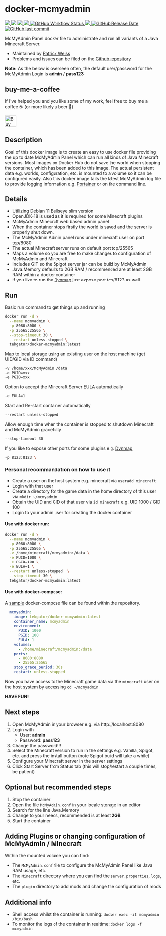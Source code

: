 # docker-mcmyadmin

<p>
  <a href="https://github.com/tekgator/docker-mcmyadmin/blob/main/LICENSE" alt="License">
    <img src="https://img.shields.io/github/license/tekgator/docker-mcmyadmin" />
  </a>
  <img src="https://img.shields.io/github/languages/top/tekgator/docker-mcmyadmin" />  
  <a href="https://hub.docker.com/r/tekgator/docker-mcmyadmin" alt="DockerPulls">
    <img src="https://img.shields.io/docker/pulls/tekgator/docker-mcmyadmin" />
  </a>
  <a href="https://hub.docker.com/r/tekgator/docker-mcmyadmin/tags?page=1&ordering=last_updated" alt="DockerBuildStatus">
    <img src="https://img.shields.io/docker/image-size/tekgator/docker-mcmyadmin/latest" />
  </a>
  <a href="https://github.com/tekgator/docker-mcmyadmin/actions/workflows/build-and-publish.yml" alt="BuildStatus">
    <img alt="GitHub Workflow Status" src="https://img.shields.io/github/actions/workflow/status/tekgator/docker-mcmyadmin/build-and-publish.yml">
  </a>
  <a href="https://github.com/tekgator/docker-mcmyadmin/releases" alt="Releases">
    <img src="https://img.shields.io/github/v/release/tekgator/docker-mcmyadmin" />
  </a>
  <a href="https://github.com/tekgator/docker-mcmyadmin/releases" alt="Releases">
    <img alt="GitHub Release Date" src="https://img.shields.io/github/release-date/tekgator/docker-mcmyadmin">
  </a>
  <a href="https://github.com/tekgator/docker-mcmyadmin/commit" alt="Commit">
    <img alt="GitHub last commit" src="https://img.shields.io/github/last-commit/tekgator/docker-mcmyadmin">
  </a>
</p>

McMyAdmin Panel docker file to administrate and run all variants of a Java Minecraft Server.

- Maintained by [Patrick Weiss](https://github.com/tekgator)
- Problems and issues can be filed on the [Github repository](https://github.com/tekgator/docker-mcmyadmin/issues)

**Note:** As the below is overseen often, the default user/password for the McMyAdmin Login is **admin** / **pass123**

## buy-me-a-coffee
If I've helped you and you like some of my work, feel free to buy me a coffee ☕ (or more likely a beer 🍺)

<a href='https://ko-fi.com/C0C7LO3V1' target='_blank'><img height='36' style='border:0px;height:36px;' src='https://storage.ko-fi.com/cdn/kofi1.png?v=3' border='0' alt='Buy Me a Coffee at ko-fi.com' /></a>

## Description

Goal of this docker image is to create an easy to use docker file providing the up to date McMyAdmin Panel which can run all kinds of Java Minecraft versions. 
Most images on Docker Hub do not save the world when stopping the container, which has been added to this image. The actual persistent data e.g. worlds, configuration, etc. is mounted to a volume so it can be configured easily.
Also this docker image tails the latest McMyAdmin log file to provide logging information e.g. [Portainer](https://www.portainer.io/) or on the command line.

## Details

* Utilizing Debian 11 Bullseye slim version 
* OpenJDK-18 is used as it is required for some Minecraft plugins
* McMyAdmin Minecraft web based admin panel
* When the container stops firstly the world is saved and the server is properly shut down.
* The McMyAdmin Admin panel runs under minecraft user on port tcp/8080
* The actual Minecraft server runs on default port tcp/25565
* Maps a volume so you are free to make changes to configuration of McMyAdmin and Minecraft
* Includes GIT so the Spigot server jar can be build by McMyAdmin
* Java.Memory defaults to 2GB RAM / recommended are at least 2GB RAM within a docker container
* If you like to run the [Dynmap](https://dev.bukkit.org/projects/dynmap/files) just expose port tcp/8123 as well

## Run

Basic run command to get things up and running

```bash
docker run -d \
  --name mcmyadmin \
  -p 8080:8080 \
  -p 25565:25565 \
  --stop-timeout 30 \
  --restart unless-stopped \
  tekgator/docker-mcmyadmin:latest
``` 

Map to local storage using an existing user on the host machine (get UID/GID via ID command)
```bash
-v /home/xxx/McMyAdmin:/data
-e PUID=xxx
-e PGID=xxx
``` 

Option to accept the Minecraft Server EULA automatically
```bash
-e EULA=1
``` 

Start and Re-start container automatically
```bash
--restart unless-stopped
``` 

Allow enough time when the container is stopped to shutdown Minecraft and McMyAdmin gracefully

```bash
--stop-timeout 30
``` 

If you like to expose other ports for some plugins e.g. [Dynmap](https://dev.bukkit.org/projects/dynmap/files)

```bash
-p 8123:8123 \
``` 

### Personal recommandation on how to use it

* Create a user on the host system e.g. minecraft via `useradd minecraft`
* Login with that user
* Create a directory for the game data in the home directory of this user via `mkdir ~/mcmyadmin`
* Obtain the UID and GID of that user via `id minecraft` e.g. UID 1000 / GID 100 
* Login to your admin user for creating the docker container

#### Use with docker run:
```bash
docker run -d \
  --name mcmyadmin \
  -p 8080:8080 \
  -p 25565:25565 \
  -v /home/minecraft/mcmyadmin:/data \
  -e PUID=1000 \
  -e PGID=100 \
  -e EULA=1 \
  --restart unless-stopped  \
  --stop-timeout 30 \
  tekgator/docker-mcmyadmin:latest
``` 

#### Use with docker-compose:

A [sample](docker-compose.yml) docker-compose file can be found within the repository.

```yml
  mcmyadmin:
    image: tekgator/docker-mcmyadmin:latest
    container_name: mcmyadmin
    environment:
      PUID: 1000
      PGID: 100
      EULA: 1
    volumes:
      - /home/minecraft/mcmyadmin:/data
    ports:
      - 8080:8080
      - 25565:25565
    stop_grace_period: 30s
    restart: unless-stopped
``` 

Now you have access to the Minecraft game data via the `minecraft` user on the host system by accessing `cd ~/mcmyadmin`

**HAVE FUN!**

## Next steps

1. Open McMyAdmin in your browser e.g. via http://localhost:8080
2. Login with 
    * User: **admin**
    * Password: **pass123**
3. Change the password!!!
4. Select the Minecraft version to run in the settings e.g. Vanilla, Spigot, etc. and press the install button (note Spigot build will take a while)
5. Configure your Minecraft server in the server settings
6. Click Start Server from Status tab (this will stop/restart a couple times, be patient)

## Optional but recommended steps

1. Stop the container
2. Open the file `McMyAdmin.conf` in your locale storage in an editor
3. Search for the line Java.Memory
4. Change to your needs, recommended is at least **2GB**
5. Start the container

## Adding Plugins or changing configuration of McMyAdmin / Minecraft

Within the mounted volume you can find:

* The `McMyAdmin.conf` file to configure the McMyAdmin Panel like Java RAM usage, etc.
* The `Minecraft` directory where you can find the `server.properties`, `logs`, etc.
* The `plugin` directory to add mods and change the configuration of mods

## Additional info

* Shell access whilst the container is running: `docker exec -it mcmyadmin /bin/bash`
* To monitor the logs of the container in realtime: `docker logs -f mcmyadmin`
